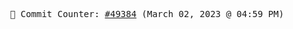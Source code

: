 <p align="center">
    <samp>
        📮 Commit Counter: <a href="https://github.com/Javascript-void0/Javascript-void0/commits/main">#49384</a> (March 02, 2023 @ 04:59 PM)
    </samp>
</p>